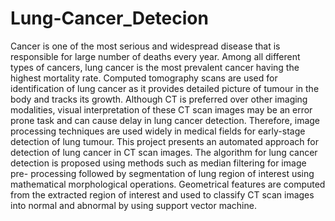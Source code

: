 # Lung-Cancer_Detecion
Cancer is one of the most serious and widespread disease that is responsible for large number of deaths every year. Among all different types of cancers, lung cancer is the most prevalent cancer having the highest mortality rate. Computed tomography scans are used for identification of lung cancer as it provides detailed picture of tumour in the body and tracks its growth. Although CT is preferred over other imaging modalities, visual interpretation of these CT scan images may be an error prone task and can cause delay in lung cancer detection. Therefore, image processing techniques are used widely in medical fields for early-stage detection of lung tumour. This project presents an automated approach for detection of lung cancer in CT scan images. The algorithm for lung cancer detection is proposed using methods such as median filtering for image pre- processing followed by segmentation of lung region of interest using mathematical morphological operations. Geometrical features are computed from the extracted region of interest and used to classify CT scan images into normal and abnormal by using support vector machine.
